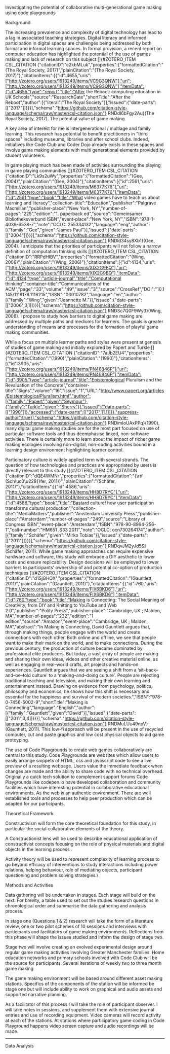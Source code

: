 Investigating the potential of collaborative multi-generational game making using code playgrounds

Background

The increasing prevalence and complexity of digital technology has lead to a lag in associated teaching strategies. Digital literacy and informed participation in digital spaces are challenges being addressed by both formal and informal learning spaces. In formal provision, a recent report on computer education has highlighted the potential of the use of games making and lack of research on this subject []{#ZOTERO_ITEM CSL_CITATION {"citationID":"c2kbMLuk","properties":{"formattedCitation":"(The Royal Society, 2017)","plainCitation":"(The Royal Society, 2017)"},"citationItems":[{"id":4655,"uris":["http://zotero.org/users/1913249/items/VC9G3QNW"],"uri":["http://zotero.org/users/1913249/items/VC9G3QNW"],"itemData":{"id":4655,"type":"report","title":"After the Reboot: computing education in UK Schools","source":"ResearchGate","shortTitle":"After the Reboot","author":[{"literal":"The Royal Society"}],"issued":{"date-parts":[["2017"]]}}}],"schema":"https://github.com/citation-style-language/schema/raw/master/csl-citation.json"} RNDdI6bFgy2Au}(The Royal Society, 2017). The potential value of game making

A key area of interest for me is intergenerational / multiage and family learning. This research has potential to benefit practitioners in "third spaces" including museums, libraries and after school clubs. Indeed, initiatives like Code Club and Coder Dojo already exists in these spaces and involve game making elements with multi generational elements provided by student volunteers.

In game playing much has been made of activities surrounding the playing in game playing communities []{#ZOTERO_ITEM CSL_CITATION {"citationID":"Lk9s2uWy","properties":{"formattedCitation":"(Gee, 2004)","plainCitation":"(Gee, 2004)"},"citationItems":[{"id":2561,"uris":["http://zotero.org/users/1913249/items/M6377K76"],"uri":["http://zotero.org/users/1913249/items/M6377K76"],"itemData":{"id":2561,"type":"book","title":"What video games have to teach us about learning and literacy","collection-title":"Education","publisher":"Palgrave Macmillan","publisher-place":"New York, NY","number-of-pages":"225","edition":"1. paperback ed","source":"Gemeinsamer Bibliotheksverbund ISBN","event-place":"New York, NY","ISBN":"978-1-4039-6538-7","note":"OCLC: 255334132","language":"eng","author":[{"family":"Gee","given":"James Paul"}],"issued":{"date-parts":[["2004"]]}}}],"schema":"https://github.com/citation-style-language/schema/raw/master/csl-citation.json"} RNDld34sy8Xb1}(Gee, 2004). I anticipate that the priorities of participants will not follow a narrow definition of computation thinking skills []{#ZOTERO_ITEM CSL_CITATION {"citationID":"RRPdHIBV","properties":{"formattedCitation":"(Wing, 2006)","plainCitation":"(Wing, 2006)"},"citationItems":[{"id":4134,"uris":["http://zotero.org/users/1913249/items/XIX2G9BQ"],"uri":["http://zotero.org/users/1913249/items/XIX2G9BQ"],"itemData":{"id":4134,"type":"article-journal","title":"Computational thinking","container-title":"Communications of the ACM","page":"33","volume":"49","issue":"3","source":"CrossRef","DOI":"10.1145/1118178.1118215","ISSN":"00010782","language":"en","author":[{"family":"Wing","given":"Jeannette M."}],"issued":{"date-parts":[["2006",3,1]]}}}],"schema":"https://github.com/citation-style-language/schema/raw/master/csl-citation.json"} RNDSc7Q0F9Wy3}(Wing, 2006). I propose to study how barriers to digital game making are addressed by multiple paths and mediums for learners. The goals is greater understanding of means and processes for the formation of playful game making communities.

While a focus on multiple learner paths and styles were present at genesis of studies of game making and initially explored by Papert and Turkle []{#ZOTERO_ITEM CSL_CITATION {"citationID":"7aJb2EU4","properties":{"formattedCitation":"(1990)","plainCitation":"(1990)"},"citationItems":[{"id":3905,"uris":["http://zotero.org/users/1913249/items/PN46846P"],"uri":["http://zotero.org/users/1913249/items/PN46846P"],"itemData":{"id":3905,"type":"article-journal","title":"Epistemological Pluralism and the Revaluation of the Concrete","container-title":"Signs","volume":"16","issue":"1","URL":"http://www.papert.org/articles/EpistemologicalPluralism.html","author":[{"family":"Papert","given":"Seymour"},{"family":"Turkle","given":"Sherry"}],"issued":{"date-parts":[["1990"]]},"accessed":{"date-parts":[["2017",11,1]]}},"suppress-author":true}],"schema":"https://github.com/citation-style-language/schema/raw/master/csl-citation.json"} RNDimIoUAxPPq}(1990), many digital game making studies are for the most part focused on use of particular software tools and thus deemphasise linked, non-software activities. There is certainly more to learn about the impact of richer game making ecologies involving non-digital, non-coding activities bound in a learning design environment highlighting learner control.

Participatory culture is widely applied term with several strands. The question of how technologies and practices are appropriated by users is directly relevant to this study []{#ZOTERO_ITEM CSL_CITATION {"citationID":"dQE4WMNr","properties":{"formattedCitation":"{\\rtf (Sch\\uc0\\u228{}fer, 2011)}","plainCitation":"(Schäfer, 2011)"},"citationItems":[{"id":4586,"uris":["http://zotero.org/users/1913249/items/HH8D7RYC"],"uri":["http://zotero.org/users/1913249/items/HH8D7RYC"],"itemData":{"id":4586,"type":"book","title":"Bastard culture! how user participation transforms cultural production","collection-title":"MediaMatters","publisher":"Amsterdam University Press","publisher-place":"Amsterdam","number-of-pages":"249","source":"Library of Congress ISBN","event-place":"Amsterdam","ISBN":"978-90-8964-256-1","call-number":"HM651 .S33 2011","note":"OCLC: ocn730264174","author":[{"family":"Schäfer","given":"Mirko Tobias"}],"issued":{"date-parts":[["2011"]]}}}],"schema":"https://github.com/citation-style-language/schema/raw/master/csl-citation.json"} RNDqvJM2yJd5S}(Schäfer, 2011). While game making approaches can require expensive hardware and software, this study will embrace a DIY aesthetic to lower costs and ensure replicability. Design decisions will be employed to lower barriers to participants' ownership of and potential co-option of production techniques []{#ZOTERO_ITEM CSL_CITATION {"citationID":"d1SjGHOX","properties":{"formattedCitation":"(Gauntlett, 2011)","plainCitation":"(Gauntlett, 2011)"},"citationItems":[{"id":760,"uris":["http://zotero.org/users/1913249/items/FIX6BKD6"],"uri":["http://zotero.org/users/1913249/items/FIX6BKD6"],"itemData":{"id":760,"type":"book","title":"Making is Connecting: The Social Meaning of Creativity, from DIY and Knitting to YouTube and Web 2.0","publisher":"Polity Press","publisher-place":"Cambridge, UK ; Malden, MA","number-of-pages":"232","edition":"1 edition","source":"Amazon","event-place":"Cambridge, UK ; Malden, MA","abstract":"In  Making is Connecting, David Gauntlett argues that, through making things, people engage with the world and create connections with each other. Both online and offline, we see that people want to make their mark on the world, and to make connections.  During the previous century, the production of culture became dominated by professional elite producers. But today, a vast array of people are making and sharing their own ideas, videos and other creative material online, as well as engaging in real–world crafts, art projects and hands–on experiences.  Gauntlett argues that we are seeing a shift from a ‘sit–back–and–be–told culture′ to a ‘making–and–doing culture′. People are rejecting traditional teaching and television, and making their own learning and entertainment instead. Drawing on evidence from psychology, politics, philosophy and economics, he shows how this shift is necessary and essential for the happiness and survival of modern societies.","ISBN":"978-0-7456-5002-9","shortTitle":"Making is Connecting","language":"English","author":[{"family":"Gauntlett","given":"David"}],"issued":{"date-parts":[["2011",3,4]]}}}],"schema":"https://github.com/citation-style-language/schema/raw/master/csl-citation.json"} RNDMuLUu49npV}(Gauntlett, 2011). This low-fi approach will be present in the use of recycled computer, cut and paste graphics and low cost physical objects to aid game protoyping.

The use of Code Playgrounds to create web games collaboratively are central to this study. Code Playgrounds are websites which allow users to easily arrange snippets of HTML, css and javascript code to see a live preview of a resulting webpage. Users value the immediate feedback when changes are made and the ability to share code with no technical overhead. Originally a quick tech solution to complement support forums Code Playgrounds like codepen.io have developed collaboration and community facilities which have interesting potential in collaborative educational environments. As the web is an authentic environment. There are well established tools and processes to help peer production which can be adapted for our participants.

Theoretical Framework

Constructivism will form the core theoretical foundation for this study, in particular the social collaborative elements of the theory.

A Constructionist lens will be used to describe educational application of constructivist concepts focusing on the role of physical materials and digital objects in the learning process .

Activity theory will be used to represent complexity of learning process to go beyond efficacy of interventions to study interactions including power relations, helping behaviour, role of mediating objects, participant questioning and problem solving strategies.\

Methods and Activities

Data gathering will be undertaken in stages. Each stage will build on the next. For brevity, a table used to set out the studies research questions in chronological order and summarise the data gathering and analysis process.

In stage one (Questions 1 & 2) research will take the form of a literature review, one or two pilot schemes of 10 sessions and interviews with participants and facilitators of game making environments. Reflections from this phase will shape the issues studied and inform the design of stage two.

Stage two will involve creating an evolved experimental design around regular game making activities involving Greater Manchester families. Home education networks and primary schools involved with Code Club will be the source for participants. Several iterations of weekly two to three month game making

The game making environment will be based around different asset making stations. Specifics of the components of the station will be informed be stage one but will include ability to work on graphical and audio assets and supported narrative planning.

As a facilitator of this process I will take the role of participant observer. I will take notes in sessions, and supplement them with extensive journal entries and use of recording equipment. Video cameras will record activity at each of the stations. At stations where participatory game coding in Code Playground happens video screen capture and audio recordings will be made.

  -- -- --                                                         -- -- --

Data Analysis 